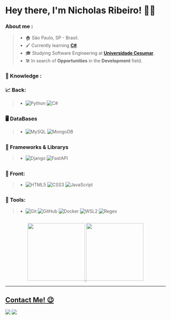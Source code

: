 # **Hey there, I'm Nicholas Ribeiro!** 🧑‍💻

### About me :
> * 🏠 São Paulo, SP - Brasil.
> * 🖌️ Currently learning [**C#**](https://github.com/NicholasDRR/Exs-Csharp).
> * 🎓 Studying Software Engineering at [**Universidade Cesumar**](https://www.unicesumar.edu.br/home/).
> * 🛠️ In search of **Opportunities** in the **Development** field.


### 🧠 Knowledge :
### 📈 Back:
> * ![Python](https://img.shields.io/badge/-Python-181717?&logo=Python&logoColor=FFFFFF)  ![C#](https://img.shields.io/badge/-C%20Sharp-181717?&logo=C#&logoColor=FFFFFF) 
##

### 🖥 DataBases
> * ![MySQL](https://img.shields.io/badge/-MySQL-181717?&logo=MySQL&logoColor=FFFFFF) ![MongoDB](https://img.shields.io/badge/-MongoDB-181717?&logo=MongoDB&logoColor=FFFFFF)
##
 
### 📙 Frameworks & Librarys
> * ![Django](https://img.shields.io/badge/-Django-181717?&logo=Django&logoColor=FFFFFF) ![FastAPI](https://img.shields.io/badge/-FastAPI-181717?&logo=FastAPI&logoColor=FFFFFF)
 ##

### 🎨 Front:
> * ![HTML5](https://img.shields.io/badge/-HTML-181717?&logo=HTML5&logoColor=FFFFFF) ![CSS3](https://img.shields.io/badge/-CSS-181717?&logo=CSS3&logoColor=FFFFFF) ![JavaScript](https://img.shields.io/badge/-JS-181717?&logo=JavaScript&logoColor=FFFFFF) 
 ##


### 🔧 Tools:
> * ![Git](https://img.shields.io/badge/-Git-181717?&logo=git&logoColor=FFFFFF) ![GitHub](https://img.shields.io/badge/-GitHub-181717?&logo=GitHub&logoColor=FFFFFF) ![Docker](https://img.shields.io/badge/-Docker-181717?&logo=Docker&logoColor=FFFFFF) ![WSL2](https://img.shields.io/badge/-WSL2-181717?&logo=Windows&logoColor=FFFFFF) ![Regex](https://img.shields.io/badge/-Regex-181717?&logo=Regex&logoColor=FFFFFF) <br>
<div> 

 ##
<div align="center">
  <a href="https://github.com/NicholasDRR">
  <img height="180em" src="https://github-readme-stats.vercel.app/api?username=NicholasDRR&theme=dark&include_all_commits=true"/>
  <img height="180em" src="https://github-readme-stats.vercel.app/api/top-langs/?username=NicholasDRR&layout=compact&langs_count=7&theme=dark"/>
</div>
<hr>
<div> 


## **Contact Me!** 😉
<a href = "mailto:nicholasreis48@gmail.com"><img src="https://img.shields.io/badge/-Gmail-%23333?style=for-the-badge&logo=gmail&logoColor=white&color=232222" target="_blank"></a>
<a href="https://www.linkedin.com/in/nicholas-ribeiro-py" target="_blank"><img src="https://img.shields.io/badge/-LinkedIn-%230077B5?style=for-the-badge&logo=linkedin&logoColor=white&color=232222" target="_blank"></a>

